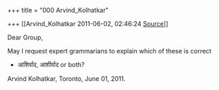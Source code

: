 +++
title = "000 Arvind_Kolhatkar"

+++
[[Arvind_Kolhatkar	2011-06-02, 02:46:24 [Source](https://groups.google.com/g/samskrita/c/vr0sybLBzPQ)]]



Dear Group,

May I request expert grammarians to explain which of these is correct  
- आशिर्वाद, आशीर्वाद or both?

Arvind Kolhatkar, Toronto, June 01, 2011.  


